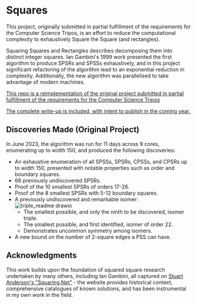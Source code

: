 # Squares

This project, originally submitted in partial fulfillment of the requirements for the Computer Science Tripos, is an effort to reduce the computational complexity to exhaustively Square the Square (and rectangles).

Squaring Squares and Rectangles describes decomposing them into distinct integer squares. Ian Gambini's 1999 work presented the first algorithm to produce SPSRs and SPSSs exhaustively, and in this project significant refactoring of the algorithm lead to an exponential reduction in complexity. Additionally, the new algorithm was parallelised to take advantage of modern machines.

[This repo is a reimplementation of the original project submitted in partial fulfillment of the requirements for the Computer Science Tripos](https://github.com/anastasia-courtney/squaring-the-square)

[The complete write-up is included, with intent to publish in the coming year.](./AC_MEng_Dissertation.pdf)

## Discoveries Made (Original Project)

In June 2023, the algorithm was run for 11 days across 9 cores, enumerating up to width 150, and produced the following discoveries:

- An exhaustive enumeration of all SPSSs, SPSRs, CPSSs, and CPSRs up to width 150, presented with notable properties such as order and boundary squares.
- 66 previously undiscovered SPSRs.
- Proof of the 10 smallest SPSRs of orders 17-26.
- Proof of the 8 smallest SPSRs with 5-12 boundary squares.
- A previously undiscovered and remarkable isomer:
  ![triple_readme drawio](https://github.com/anastasia-courtney/squaring-the-square/assets/60652829/37ea8882-6fa3-43d7-a9ad-f450277cb53b)
  - The smallest possible, and only the ninth to be discovered, isomer triple. 
  - The smallest possible, and first identified, isomer of order 22.
  - Demonstrates uncommon symmetry among isomers.
- A new bound on the number of 2-square edges a PSS can have.

## Acknowledgments

This work builds upon the foundation of squared square research undertaken by many others, including Ian Gambini, all captured on [Stuart Anderson's "Squaring.Net"](http://www.squaring.net/) - the website provides historical context, comprehensive catalogues of known solutions, and has been instrumental in my own work in the field.
